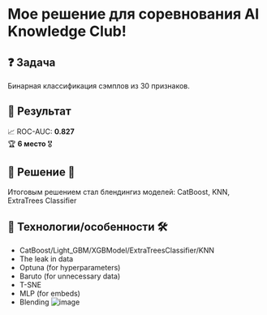 # Мое решение для соревнования AI Knowledge Club!
## ❓ Задача
Бинарная классификация сэмплов из 30 признаков. </br>
## :tada: Результат
📈 ROC-AUC: **0.827**</br>
:trophy: **6 место** 🎖️</br>
## :memo: Решение 🤖
Итоговым решением стал блендингиз моделей: CatBoost, KNN, ExtraTrees Classifier</br>
## :memo: Технологии/особенности 🛠️
- CatBoost/Light_GBM/XGBModel/ExtraTreesClassifier/KNN
- The leak in data
- Optuna (for hyperparameters)
- Baruto (for unnecessary data)
- T-SNE
- MLP (for embeds)
- Blending
![image](https://github.com/daniil-dushenev/AIKC_2023/assets/44606552/4793d21d-72ba-40b2-8a0a-ac3f27947285)
